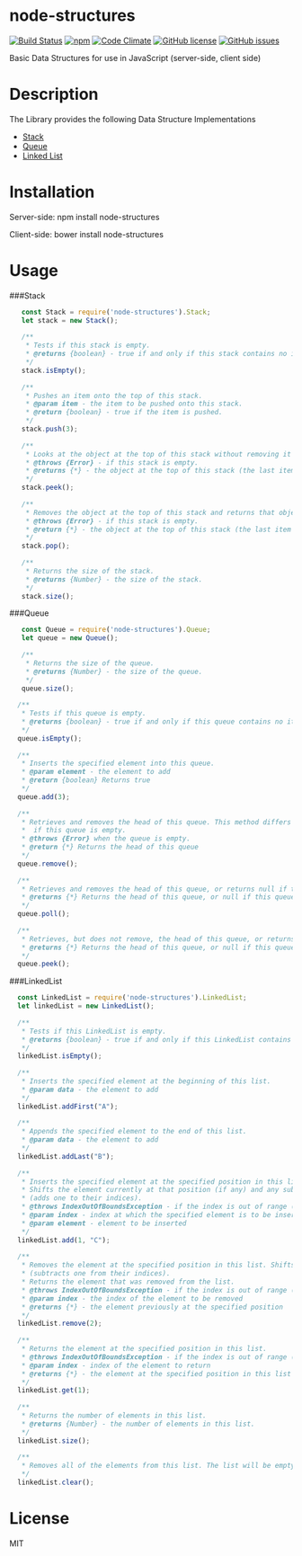 # node-structures
[![Build Status](https://travis-ci.org/AlbertHambardzumyan/node-structures.svg?branch=master)](https://travis-ci.org/AlbertHambardzumyan/node-structures)
[![npm](https://img.shields.io/npm/v/node-structures.svg)](https://www.npmjs.com/package/node-structures) 
[![Code Climate](https://codeclimate.com/github/AlbertHambardzumyan/node-structures/badges/gpa.svg)](https://codeclimate.com/github/AlbertHambardzumyan/node-structures)
[![GitHub license](https://img.shields.io/badge/license-MIT-blue.svg)](https://raw.githubusercontent.com/AlbertHambardzumyan/node-structures/master/LICENSE)
[![GitHub issues](https://img.shields.io/github/issues/AlbertHambardzumyan/node-structures.svg)](https://github.com/AlbertHambardzumyan/node-structures/issues)

  Basic Data Structures for use in JavaScript (server-side, client side)
    
# Description
  The Library provides the following Data Structure Implementations

  * [Stack](###Stack)
  * [Queue](###Queue)
  * [Linked List](###LinkedList)
    
# Installation 
Server-side:
    npm install node-structures
    
Client-side:
  bower install node-structures
  
# Usage

###Stack
```` javascript
   const Stack = require('node-structures').Stack;
   let stack = new Stack();
  
   /**
    * Tests if this stack is empty.
    * @returns {boolean} - true if and only if this stack contains no items; false otherwise.
    */
   stack.isEmpty();
  
   /**
    * Pushes an item onto the top of this stack.
    * @param item - the item to be pushed onto this stack.
    * @return {boolean} - true if the item is pushed.
    */
   stack.push(3);
  
   /**
    * Looks at the object at the top of this stack without removing it from the stack.
    * @throws {Error} - if this stack is empty.
    * @returns {*} - the object at the top of this stack (the last item of the Vector object).
    */
   stack.peek();
  
   /**
    * Removes the object at the top of this stack and returns that object as the value of this function.
    * @throws {Error} - if this stack is empty.
    * @return {*} - the object at the top of this stack (the last item of the Vector object).
    */
   stack.pop();
  
   /**
    * Returns the size of the stack.
    * @returns {Number} - the size of the stack.
    */
   stack.size();
````

###Queue
```` javascript
   const Queue = require('node-structures').Queue;
   let queue = new Queue();
  
   /**
    * Returns the size of the queue.
    * @returns {Number} - the size of the queue.
    */
   queue.size();
   
  /**
   * Tests if this queue is empty.
   * @returns {boolean} - true if and only if this queue contains no items; false otherwise.
   */
  queue.isEmpty();
  
  /**
   * Inserts the specified element into this queue.
   * @param element - the element to add
   * @return {boolean} Returns true
   */
  queue.add(3);
  
  /**
   * Retrieves and removes the head of this queue. This method differs from poll only in that it throws an exception
   *  if this queue is empty.
   * @throws {Error} when the queue is empty.
   * @return {*} Returns the head of this queue
   */
  queue.remove();
  
  /**
   * Retrieves and removes the head of this queue, or returns null if this queue is empty.
   * @returns {*} Returns the head of this queue, or null if this queue is empty.
   */
  queue.poll();
  
  /**
   * Retrieves, but does not remove, the head of this queue, or returns null if this queue is empty.
   * @returns {*} Returns the head of this queue, or null if this queue is empty.
   */
  queue.peek();
````

###LinkedList
```` javascript
  const LinkedList = require('node-structures').LinkedList;
  let linkedList = new LinkedList();
  
  /**
   * Tests if this LinkedList is empty.
   * @returns {boolean} - true if and only if this LinkedList contains no items; false otherwise.
   */
  linkedList.isEmpty();
  
  /**
   * Inserts the specified element at the beginning of this list.
   * @param data - the element to add
   */  
  linkedList.addFirst("A");
  
  /**
   * Appends the specified element to the end of this list.
   * @param data - the element to add
   */
  linkedList.addLast("B");
  
  /**
   * Inserts the specified element at the specified position in this list.
   * Shifts the element currently at that position (if any) and any subsequent elements to the right
   * (adds one to their indices).
   * @throws IndexOutOfBoundsException - if the index is out of range (index < 0 || index >= size())
   * @param index - index at which the specified element is to be inserted
   * @param element - element to be inserted
   */
  linkedList.add(1, "C");
  
  /**
   * Removes the element at the specified position in this list. Shifts any subsequent elements to the left
   * (subtracts one from their indices).
   * Returns the element that was removed from the list.
   * @throws IndexOutOfBoundsException - if the index is out of range (index < 0 || index >= size())
   * @param index - the index of the element to be removed
   * @returns {*} - the element previously at the specified position
   */
  linkedList.remove(2);
  
  /**
   * Returns the element at the specified position in this list.
   * @throws IndexOutOfBoundsException - if the index is out of range (index < 0 || index >= size())
   * @param index - index of the element to return
   * @returns {*} - the element at the specified position in this list
   */
  linkedList.get(1);
  
  /**
   * Returns the number of elements in this list.
   * @returns {Number} - the number of elements in this list.
   */
  linkedList.size();
   
  /**
   * Removes all of the elements from this list. The list will be empty after this call returns.
   */
  linkedList.clear();
````

# License
  MIT
